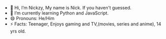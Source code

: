- 👋 Hi, I’m Nickzy, My name is Nick. If you haven't guessed.
- 🌱 I’m currently learning Python and JavaScript.
- 😄 Pronouns: He/Him
- ⚡ Facts: Teenager, Enjoys gaming and TV,(movies, series and anime), 14 yrs old.

